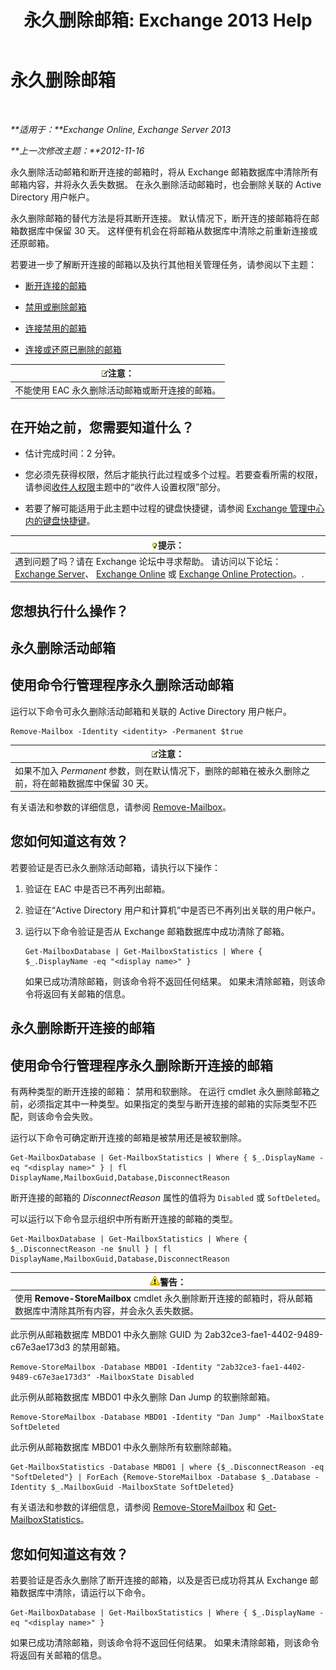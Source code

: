 ﻿---
title: '永久删除邮箱: Exchange 2013 Help'
TOCTitle: 永久删除邮箱
ms:assetid: df35765a-0bef-4561-9846-d91d69c0269c
ms:mtpsurl: https://technet.microsoft.com/zh-cn/library/JJ863440(v=EXCHG.150)
ms:contentKeyID: 50556690
ms.date: 01/11/2018
mtps_version: v=EXCHG.150
ms.translationtype: HT
---

# 永久删除邮箱

 

_**适用于：**Exchange Online, Exchange Server 2013_

_**上一次修改主题：**2012-11-16_

永久删除活动邮箱和断开连接的邮箱时，将从 Exchange 邮箱数据库中清除所有邮箱内容，并将永久丢失数据。 在永久删除活动邮箱时，也会删除关联的 Active Directory 用户帐户。

永久删除邮箱的替代方法是将其断开连接。 默认情况下，断开连的接邮箱将在邮箱数据库中保留 30 天。 这样便有机会在将邮箱从数据库中清除之前重新连接或还原邮箱。

若要进一步了解断开连接的邮箱以及执行其他相关管理任务，请参阅以下主题：

  - [断开连接的邮箱](disconnected-mailboxes-exchange-2013-help.md)

  - [禁用或删除邮箱](disable-or-delete-a-mailbox-exchange-2013-help.md)

  - [连接禁用的邮箱](connect-a-disabled-mailbox-exchange-2013-help.md)

  - [连接或还原已删除的邮箱](connect-or-restore-a-deleted-mailbox-exchange-2013-help.md)

<table>
<thead>
<tr class="header">
<th><img src="images/Bb124558.note(EXCHG.150).gif" title="注意" alt="注意" />注意：</th>
</tr>
</thead>
<tbody>
<tr class="odd">
<td>不能使用 EAC 永久删除活动邮箱或断开连接的邮箱。</td>
</tr>
</tbody>
</table>


## 在开始之前，您需要知道什么？

  - 估计完成时间：2 分钟。

  - 您必须先获得权限，然后才能执行此过程或多个过程。若要查看所需的权限，请参阅[收件人权限](recipients-permissions-exchange-2013-help.md)主题中的“收件人设置权限”部分。

  - 若要了解可能适用于此主题中过程的键盘快捷键，请参阅 [Exchange 管理中心内的键盘快捷键](keyboard-shortcuts-in-the-exchange-admin-center-exchange-online-protection-help.md)。

<table>
<thead>
<tr class="header">
<th><img src="images/Bb124558.tip(EXCHG.150).gif" title="提示" alt="提示" />提示：</th>
</tr>
</thead>
<tbody>
<tr class="odd">
<td>遇到问题了吗？请在 Exchange 论坛中寻求帮助。 请访问以下论坛：<a href="https://go.microsoft.com/fwlink/p/?linkid=60612">Exchange Server</a>、 <a href="https://go.microsoft.com/fwlink/p/?linkid=267542">Exchange Online</a> 或 <a href="https://go.microsoft.com/fwlink/p/?linkid=285351">Exchange Online Protection</a>。.</td>
</tr>
</tbody>
</table>


## 您想执行什么操作？

## 永久删除活动邮箱

## 使用命令行管理程序永久删除活动邮箱

运行以下命令可永久删除活动邮箱和关联的 Active Directory 用户帐户。

    Remove-Mailbox -Identity <identity> -Permanent $true

<table>
<thead>
<tr class="header">
<th><img src="images/Bb124558.note(EXCHG.150).gif" title="注意" alt="注意" />注意：</th>
</tr>
</thead>
<tbody>
<tr class="odd">
<td>如果不加入 <em>Permanent</em> 参数，则在默认情况下，删除的邮箱在被永久删除之前，将在邮箱数据库中保留 30 天。</td>
</tr>
</tbody>
</table>


有关语法和参数的详细信息，请参阅 [Remove-Mailbox](https://technet.microsoft.com/zh-cn/library/aa995948\(v=exchg.150\))。

## 您如何知道这有效？

若要验证是否已永久删除活动邮箱，请执行以下操作：

1.  验证在 EAC 中是否已不再列出邮箱。

2.  验证在“Active Directory 用户和计算机”中是否已不再列出关联的用户帐户。

3.  运行以下命令验证是否从 Exchange 邮箱数据库中成功清除了邮箱。
    
        Get-MailboxDatabase | Get-MailboxStatistics | Where { $_.DisplayName -eq "<display name>" }
    
    如果已成功清除邮箱，则该命令将不返回任何结果。 如果未清除邮箱，则该命令将返回有关邮箱的信息。

## 永久删除断开连接的邮箱

## 使用命令行管理程序永久删除断开连接的邮箱

有两种类型的断开连接的邮箱： 禁用和软删除。 在运行 cmdlet 永久删除邮箱之前，必须指定其中一种类型。如果指定的类型与断开连接的邮箱的实际类型不匹配，则该命令会失败。

运行以下命令可确定断开连接的邮箱是被禁用还是被软删除。

    Get-MailboxDatabase | Get-MailboxStatistics | Where { $_.DisplayName -eq "<display name>" } | fl DisplayName,MailboxGuid,Database,DisconnectReason

断开连接的邮箱的 *DisconnectReason* 属性的值将为 `Disabled` 或 `SoftDeleted`。

可以运行以下命令显示组织中所有断开连接的邮箱的类型。

    Get-MailboxDatabase | Get-MailboxStatistics | Where { $_.DisconnectReason -ne $null } | fl DisplayName,MailboxGuid,Database,DisconnectReason

<table>
<thead>
<tr class="header">
<th><img src="images/JJ898581.warning(EXCHG.150).gif" title="警告" alt="警告" />警告：</th>
</tr>
</thead>
<tbody>
<tr class="odd">
<td>使用 <strong>Remove-StoreMailbox</strong> cmdlet 永久删除断开连接的邮箱时，将从邮箱数据库中清除其所有内容，并会永久丢失数据。</td>
</tr>
</tbody>
</table>


此示例从邮箱数据库 MBD01 中永久删除 GUID 为 2ab32ce3-fae1-4402-9489-c67e3ae173d3 的禁用邮箱。

    Remove-StoreMailbox -Database MBD01 -Identity "2ab32ce3-fae1-4402-9489-c67e3ae173d3" -MailboxState Disabled

此示例从邮箱数据库 MBD01 中永久删除 Dan Jump 的软删除邮箱。

    Remove-StoreMailbox -Database MBD01 -Identity "Dan Jump" -MailboxState SoftDeleted

此示例从邮箱数据库 MBD01 中永久删除所有软删除邮箱。

    Get-MailboxStatistics -Database MBD01 | where {$_.DisconnectReason -eq "SoftDeleted"} | ForEach {Remove-StoreMailbox -Database $_.Database -Identity $_.MailboxGuid -MailboxState SoftDeleted}

有关语法和参数的详细信息，请参阅 [Remove-StoreMailbox](https://technet.microsoft.com/zh-cn/library/ff829913\(v=exchg.150\)) 和 [Get-MailboxStatistics](https://technet.microsoft.com/zh-cn/library/bb124612\(v=exchg.150\))。

## 您如何知道这有效？

若要验证是否永久删除了断开连接的邮箱，以及是否已成功将其从 Exchange 邮箱数据库中清除，请运行以下命令。

    Get-MailboxDatabase | Get-MailboxStatistics | Where { $_.DisplayName -eq "<display name>" }

如果已成功清除邮箱，则该命令将不返回任何结果。 如果未清除邮箱，则该命令将返回有关邮箱的信息。

